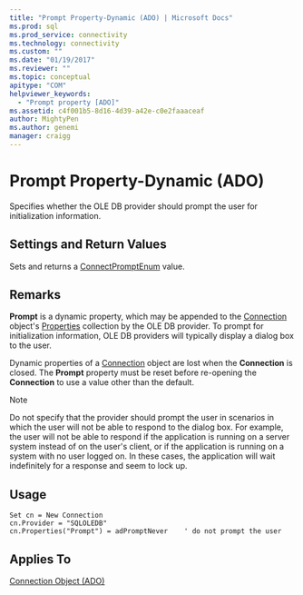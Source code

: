 ```yaml
---
title: "Prompt Property-Dynamic (ADO) | Microsoft Docs"
ms.prod: sql
ms.prod_service: connectivity
ms.technology: connectivity
ms.custom: ""
ms.date: "01/19/2017"
ms.reviewer: ""
ms.topic: conceptual
apitype: "COM"
helpviewer_keywords: 
  - "Prompt property [ADO]"
ms.assetid: c4f001b5-8d16-4d39-a42e-c0e2faaaceaf
author: MightyPen
ms.author: genemi
manager: craigg
---
```

# Prompt Property-Dynamic (ADO)
Specifies whether the OLE DB provider should prompt the user for initialization information.  
  
## Settings and Return Values  
 Sets and returns a [ConnectPromptEnum](../../../ado/reference/ado-api/connectpromptenum.md) value.  
  
## Remarks  
 **Prompt** is a dynamic property, which may be appended to the [Connection](../../../ado/reference/ado-api/connection-object-ado.md) object's [Properties](../../../ado/reference/ado-api/properties-collection-ado.md) collection by the OLE DB provider. To prompt for initialization information, OLE DB providers will typically display a dialog box to the user.  
  
 Dynamic properties of a [Connection](../../../ado/reference/ado-api/connection-object-ado.md) object are lost when the **Connection** is closed. The **Prompt** property must be reset before re-opening the **Connection** to use a value other than the default.  
  
> [!NOTE]
>  Do not specify that the provider should prompt the user in scenarios in which the user will not be able to respond to the dialog box. For example, the user will not be able to respond if the application is running on a server system instead of on the user's client, or if the application is running on a system with no user logged on. In these cases, the application will wait indefinitely for a response and seem to lock up.  
  
## Usage  
  
```  
Set cn = New Connection  
cn.Provider = "SQLOLEDB"  
cn.Properties("Prompt") = adPromptNever    ' do not prompt the user  
```  
  
## Applies To  
 [Connection Object (ADO)](../../../ado/reference/ado-api/connection-object-ado.md)
